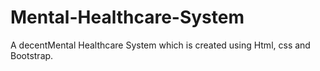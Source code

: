 # Mental-Healthcare-System
A decentMental Healthcare System which is created using Html, css and Bootstrap.
